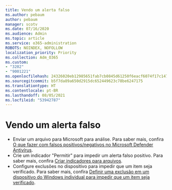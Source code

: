 ```yaml
---
title: Vendo um alerta falso
ms.author: pebaum
author: pebaum
manager: scotv
ms.date: 07/16/2020
ms.audience: Admin
ms.topic: article
ms.service: o365-administration
ROBOTS: NOINDEX, NOFOLLOW
localization_priority: Priority
ms.collection: Adm_O365
ms.custom:
- "3202"
- "9001221"
ms.openlocfilehash: 24326020eb12985651fab7cb0845d61250f6eacf6074f17c147c66554b0bd870
ms.sourcegitcommit: b5f7da89a650d2915dc652449623c78be6247175
ms.translationtype: HT
ms.contentlocale: pt-BR
ms.lasthandoff: 08/05/2021
ms.locfileid: "53942787"
---
```

# <a name="seeing-a-false-alert"></a>Vendo um alerta falso

- Enviar um arquivo para Microsoft para análise. Para saber mais, confira [O que fazer com falsos positivos/negativos no Microsoft Defender Antivírus](https://docs.microsoft.com/windows/security/threat-protection/microsoft-defender-antivirus/antivirus-false-positives-negatives#submit-a-file-to-microsoft-for-analysis).
- Crie um indicador "Permitir" para impedir um alerta falso positivo. Para saber mais, confira [Criar indicadores para arquivos](https://docs.microsoft.com/windows/security/threat-protection/microsoft-defender-atp/indicator-file).  
- Configure exclusões no dispositivo para impedir que um item seja verificado. Para saber mais, confira [Definir uma exclusão em um dispositivo do Windows individual para impedir que um item seja verificado](https://docs.microsoft.com/windows/security/threat-protection/microsoft-defender-antivirus/antivirus-false-positives-negatives#define-an-exclusion-on-an-individual-windows-device-to-prevent-an-item-from-being-scanned).  